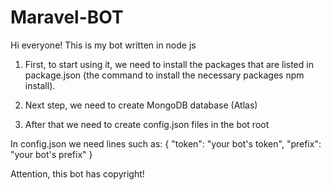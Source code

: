 # Maravel-BOT

Hi everyone!
This is my bot written in node js

1) First, to start using it, we need to install the packages that are listed in package.json (the command to install the necessary packages npm install).

2) Next step, we need to create MongoDB database (Atlas)

3) After that we need to create config.json files in the bot root

In config.json we need lines such as:
{
    "token": "your bot's token",
    "prefix": "your bot's prefix"
}

Attention, this bot has copyright!
